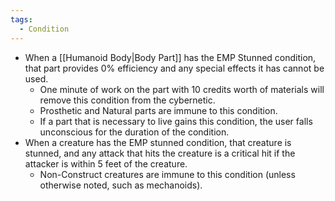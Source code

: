 ```yaml
---
tags:
  - Condition
---
```

- When a [[Humanoid Body|Body Part]] has the EMP Stunned condition, that part provides 0% efficiency and any special effects it has cannot be used.
	- One minute of work on the part with 10 credits worth of materials will remove this condition from the cybernetic. 
	- Prosthetic and Natural parts are immune to this condition.
	- If a part that is necessary to live gains this condition, the user falls unconscious for the duration of the condition.
- When a creature has the EMP stunned condition, that creature is stunned, and any attack that hits the creature is a critical hit if the attacker is within 5 feet of the creature.
	- Non-Construct creatures are immune to this condition (unless otherwise noted, such as mechanoids).